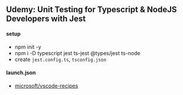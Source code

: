 ## Udemy: Unit Testing for Typescript & NodeJS Developers with Jest

#### setup

- npm init -y
- npm i -D typescript jest ts-jest @types/jest ts-node
- create `jest.config.ts`, `tsconfig.json`

#### launch.json

- [microsoft/vscode-recipes](https://github.com/microsoft/vscode-recipes/tree/main/debugging-jest-tests#configure-launchjson-file-for-your-test-framework)

